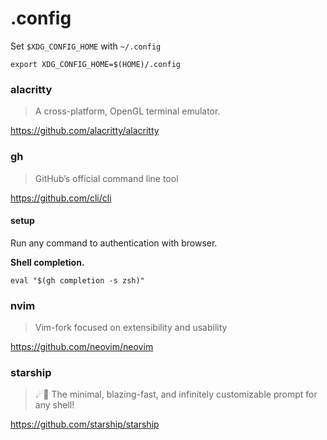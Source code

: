 # .config

Set `$XDG_CONFIG_HOME` with `~/.config`

```shell
export XDG_CONFIG_HOME=$(HOME)/.config
```

### alacritty

> A cross-platform, OpenGL terminal emulator.

https://github.com/alacritty/alacritty

### gh

> GitHub’s official command line tool

https://github.com/cli/cli

#### setup

Run any command to authentication with browser.

**Shell completion.**

```.zshrc
eval "$(gh completion -s zsh)"
```

### nvim

> Vim-fork focused on extensibility and usability

https://github.com/neovim/neovim


### starship

> ☄🌌️ The minimal, blazing-fast, and infinitely customizable prompt for any shell!

https://github.com/starship/starship
